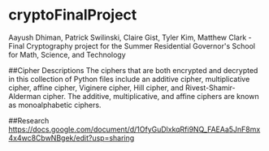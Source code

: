 # cryptoFinalProject
Aayush Dhiman, Patrick Swilinski, Claire Gist, Tyler Kim, Matthew Clark - Final Cryptography project for the Summer Residential Governor's School for Math, Science, and Technology

##Cipher Descriptions
The ciphers that are both encrypted and decrypted in this collection of Python files include an additive cipher, multiplicative cipher, affine cipher, Viginere cipher, Hill cipher, and Rivest-Shamir-Alderman cipher.
The additive, multiplicative, and affine ciphers are known as monoalphabetic ciphers.

##Research
https://docs.google.com/document/d/1OfyGuDlxkqRfi9NQ_FAEAa5JnF8mx4x4wc8CbwNBgek/edit?usp=sharing
